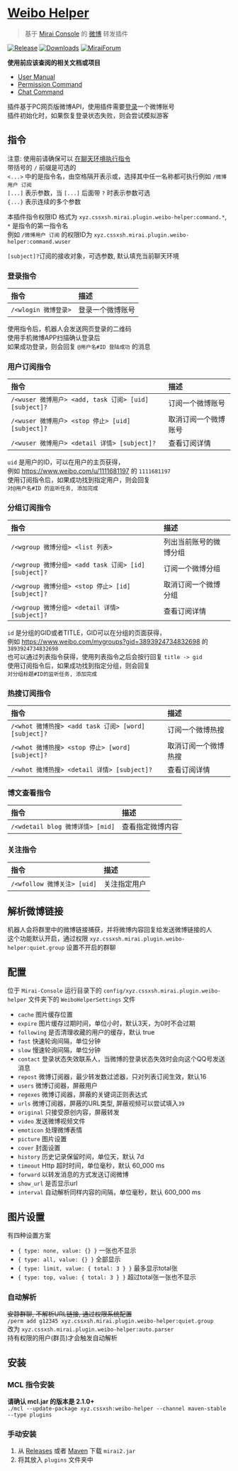 # [Weibo Helper](https://github.com/cssxsh/weibo-helper)

> 基于 [Mirai Console](https://github.com/mamoe/mirai-console) 的 [微博](https://weibo.com/) 转发插件

[![Release](https://img.shields.io/github/v/release/cssxsh/weibo-helper)](https://github.com/cssxsh/weibo-helper/releases)
[![Downloads](https://img.shields.io/github/downloads/cssxsh/weibo-helper/total)](https://shields.io/category/downloads)
[![MiraiForum](https://img.shields.io/badge/post-on%20MiraiForum-yellow)](https://mirai.mamoe.net/topic/212)

**使用前应该查阅的相关文档或项目**

* [User Manual](https://github.com/mamoe/mirai/blob/dev/docs/UserManual.md)
* [Permission Command](https://github.com/mamoe/mirai/blob/dev/mirai-console/docs/BuiltInCommands.md#permissioncommand)
* [Chat Command](https://github.com/project-mirai/chat-command)

插件基于PC网页版微博API，使用插件需要[登录](#登录指令)一个微博账号   
插件初始化时，如果恢复登录状态失败，则会尝试模拟游客

## 指令

注意: 使用前请确保可以 [在聊天环境执行指令](https://github.com/project-mirai/chat-command)  
带括号的 `/` 前缀是可选的  
`<...>` 中的是指令名，由空格隔开表示或，选择其中任一名称都可执行例如 `/微博用户 订阅`  
`[...]` 表示参数，当 `[...]` 后面带 `?` 时表示参数可选  
`{...}` 表示连续的多个参数

本插件指令权限ID 格式为 `xyz.cssxsh.mirai.plugin.weibo-helper:command.*`, `*` 是指令的第一指令名  
例如 `/微博用户 订阅` 的权限ID为 `xyz.cssxsh.mirai.plugin.weibo-helper:command.wuser`

`[subject]?`订阅的接收对象，可选参数, 默认填充当前聊天环境

### 登录指令

| 指令               | 描述       |
|:-----------------|:---------|
| `/<wlogin 微博登录>` | 登录一个微博账号 |

使用指令后，机器人会发送网页登录的二维码  
使用手机微博APP扫描确认登录后  
如果成功登录，则会回复 `@用户名#ID 登陆成功` 的消息

### 用户订阅指令

| 指令                                              | 描述         |
|:------------------------------------------------|:-----------|
| `/<wuser 微博用户> <add, task 订阅> [uid] [subject]?` | 订阅一个微博账号   |
| `/<wuser 微博用户> <stop 停止> [uid] [subject]?`      | 取消订阅一个微博账号 |
| `/<wuser 微博用户> <detail 详情> [subject]?`          | 查看订阅详情     |

`uid` 是用户的ID，可以在用户的主页获得，  
例如 <https://www.weibo.com/u/1111681197> 的 `1111681197`  
使用订阅指令后，如果成功找到指定用户，则会回复  
`对@用户名#ID 的监听任务, 添加完成`

### 分组订阅指令

| 指令                                             | 描述          |
|:-----------------------------------------------|:------------|
| `/<wgroup 微博分组> <list 列表>`                     | 列出当前账号的微博分组 |
| `/<wgroup 微博分组> <add task 订阅> [id] [subject]?` | 订阅一个微博分组    |
| `/<wgroup 微博分组> <stop 停止> [id] [subject]?`     | 取消订阅一个微博分组  |
| `/<wgroup 微博分组> <detail 详情> [subject]?`        | 查看订阅详情      |

`id` 是分组的GID或者TITLE，GID可以在分组的页面获得，   
例如 <https://www.weibo.com/mygroups?gid=3893924734832698> 的 `3893924734832698`  
也可以通过列表指令获得，使用列表指令之后会按行回复 `title -> gid`  
使用订阅指令后，如果成功找到指定分组，则会回复  
`对分组标题#ID的监听任务, 添加完成`

### 热搜订阅指令

| 指令                                             | 描述         |
|:-----------------------------------------------|:-----------|
| `/<whot 微博热搜> <add task 订阅> [word] [subject]?` | 订阅一个微博热搜   |
| `/<whot 微博热搜> <stop 停止> [word] [subject]?`     | 取消订阅一个微博热搜 |
| `/<whot 微博热搜> <detail 详情> [subject]?`          | 查看订阅详情     |

### 博文查看指令

| 指令                           | 描述       |
|:-----------------------------|:---------|
| `/<wdetail blog 微博详情> [mid]` | 查看指定微博内容 |

### 关注指令

| 指令                      | 描述     |
|:------------------------|:-------|
| `/<wfollow 微博关注> [uid]` | 关注指定用户 |

## 解析微博链接

机器人会将群里中的微博链接捕获，并将微博内容回复给发送微博链接的人   
这个功能默认开启，通过权限 `xyz.cssxsh.mirai.plugin.weibo-helper:quiet.group` 设置不开启的群聊

## 配置

位于 `Mirai-Console` 运行目录下的 `config/xyz.cssxsh.mirai.plugin.weibo-helper` 文件夹下的 `WeiboHelperSettings` 文件

* `cache` 图片缓存位置
* `expire` 图片缓存过期时间，单位小时，默认3天，为0时不会过期
* `following` 是否清理收藏的用户的缓存，默认 true
* `fast` 快速轮询间隔，单位分钟
* `slow` 慢速轮询间隔，单位分钟
* `contact` 登录状态失效联系人，当微博的登录状态失效时会向这个QQ号发送消息
* `repost` 微博订阅器，最少转发数过滤器，只对列表订阅生效，默认16
* `users` 微博订阅器，屏蔽用户
* `regexes` 微博订阅器，屏蔽的关键词正则表达式
* `urls` 微博订阅器，屏蔽的URL类型, 屏蔽视频可以尝试填入`39`
* `original` 只接受原创内容，屏蔽转发
* `video` 发送微博视频文件
* `emoticon` 处理微博表情
* `picture` 图片设置
* `cover` 封面设置
* `history` 历史记录保留时间，单位天，默认 7d
* `timeout` Http 超时时间，单位毫秒，默认 60_000 ms
* `forward` 以转发消息的方式发送订阅微博
* `show_url` 是否显示url
* `interval` 自动解析同样内容的间隔，单位毫秒，默认 600_000 ms

## 图片设置

有四种设置方案

* `{ type: none, value: {} }` 一张也不显示
* `{ type: all, value: {} }` 全部显示
* `{ type: limit, value: { total: 3 } }` 最多显示total张
* `{ type: top, value: { total: 3 } }` 超过total张一张也不显示

### 自动解析

~~安静群聊, 不解析URL链接, 通过权限系统配置~~  
`/perm add g12345 xyz.cssxsh.mirai.plugin.weibo-helper:quiet.group`  
改为 `xyz.cssxsh.mirai.plugin.weibo-helper:auto.parser`  
持有权限的用户(群员)才会触发自动解析

## 安装

### MCL 指令安装

**请确认 mcl.jar 的版本是 2.1.0+**  
`./mcl --update-package xyz.cssxsh:weibo-helper --channel maven-stable --type plugins`

### 手动安装

1. 从 [Releases](https://github.com/cssxsh/weibo-helper/releases) 或者 [Maven](https://repo1.maven.org/maven2/xyz/cssxsh/weibo-helper/) 下载 `mirai2.jar`
2. 将其放入 `plugins` 文件夹中
